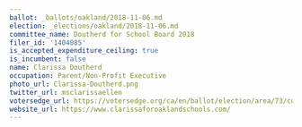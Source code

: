 ```yaml
---
ballot: _ballots/oakland/2018-11-06.md
election: _elections/oakland/2018-11-06.md
committee_name: Doutherd for School Board 2018
filer_id: '1404085'
is_accepted_expenditure_ceiling: true
is_incumbent: false
name: Clarissa Doutherd
occupation: Parent/Non-Profit Executive
photo_url: Clarissa-Doutherd.png
twitter_url: msclarissaellen
votersedge_url: https://votersedge.org/ca/en/ballot/election/area/73/contests/contest/17364/candidate/139862?&county=alameda%20county&election_authority_id=1
website_url: https://www.clarissaforoaklandschools.com/
---
```

